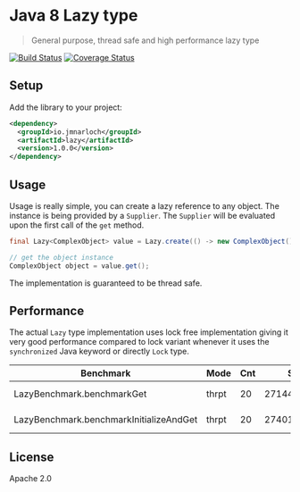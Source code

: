 # Java 8 Lazy type

> General purpose, thread safe and high performance lazy type

[![Build Status](https://travis-ci.org/jmnarloch/lazy.svg?branch=master)](https://travis-ci.org/jmnarloch/lazy)
[![Coverage Status](https://coveralls.io/repos/jmnarloch/lazy/badge.svg?branch=master&service=github)](https://coveralls.io/github/jmnarloch/lazy?branch=master)

## Setup

Add the library to your project:

```xml
<dependency>
  <groupId>io.jmnarloch</groupId>
  <artifactId>lazy</artifactId>
  <version>1.0.0</version>
</dependency>
```
 
## Usage

Usage is really simple, you can create a lazy reference to any object. The instance is being provided by a `Supplier`.
The `Supplier` will be evaluated upon the first call of the `get` method.

```java
final Lazy<ComplexObject> value = Lazy.create(() -> new ComplexObject());

// get the object instance
ComplexObject object = value.get();
```

The implementation is guaranteed to be thread safe.

## Performance

The actual `Lazy` type implementation uses lock free implementation giving it very good performance compared to lock 
variant whenever it uses the `synchronized` Java keyword or directly `Lock` type.

| Benchmark | Mode | Cnt | Score | Error | Units |
| --------- | ---- | --- | ----- | ----- | ----- |
| LazyBenchmark.benchmarkGet | thrpt | 20 | 271440905,189 | ± 2721909,603 | ops/s |
| LazyBenchmark.benchmarkInitializeAndGet | thrpt | 20 | 274012023,081 | ± 1720484,338 | ops/s |

## License

Apache 2.0
